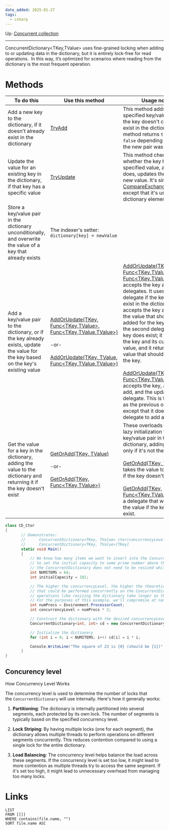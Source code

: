 ```yaml
---
date_added: 2025-01-27
tags:
  - csharp
---
```

Up: [Concurrent collection](Concurrent%20collection.md)
___
ConcurrentDictionary\<TKey,TValue> uses fine-grained locking when adding to or updating data in the dictionary, but it is entirely lock-free for read operations.  In this way, it’s optimized for scenarios where reading from the dictionary is the most frequent operation.
# Methods

| To do this                                                                                                                           | Use this method                                                                                                                                                                                                                                                                                                                                                                                                                                                                                                                                                                                                       | Usage notes                                                                                                                                                                                                                                                                                                                                                                                                                                                                                                                                                                                                                                                                                                                                                                                                                                                                                                                                                                                                                                                                                                   |
| ------------------------------------------------------------------------------------------------------------------------------------ | --------------------------------------------------------------------------------------------------------------------------------------------------------------------------------------------------------------------------------------------------------------------------------------------------------------------------------------------------------------------------------------------------------------------------------------------------------------------------------------------------------------------------------------------------------------------------------------------------------------------- | ------------------------------------------------------------------------------------------------------------------------------------------------------------------------------------------------------------------------------------------------------------------------------------------------------------------------------------------------------------------------------------------------------------------------------------------------------------------------------------------------------------------------------------------------------------------------------------------------------------------------------------------------------------------------------------------------------------------------------------------------------------------------------------------------------------------------------------------------------------------------------------------------------------------------------------------------------------------------------------------------------------------------------------------------------------------------------------------------------------- |
| Add a new key to the dictionary, if it doesn't already exist in the dictionary                                                       | [TryAdd](https://learn.microsoft.com/en-us/dotnet/api/system.collections.concurrent.concurrentdictionary-2.tryadd?view=net-9.0)                                                                                                                                                                                                                                                                                                                                                                                                                                                                                       | This method adds the specified key/value pair, if the key doesn't currently exist in the dictionary. The method returns `true` or `false` depending on whether the new pair was added.                                                                                                                                                                                                                                                                                                                                                                                                                                                                                                                                                                                                                                                                                                                                                                                                                                                                                                                        |
| Update the value for an existing key in the dictionary, if that key has a specific value                                             | [TryUpdate](https://learn.microsoft.com/en-us/dotnet/api/system.collections.concurrent.concurrentdictionary-2.tryupdate?view=net-9.0)                                                                                                                                                                                                                                                                                                                                                                                                                                                                                 | This method checks whether the key has a specified value, and if it does, updates the key with a new value. It's similar to the [CompareExchange](https://learn.microsoft.com/en-us/dotnet/api/system.threading.interlocked.compareexchange?view=net-9.0) method, except that it's used for dictionary elements.                                                                                                                                                                                                                                                                                                                                                                                                                                                                                                                                                                                                                                                                                                                                                                                              |
| Store a key/value pair in the dictionary unconditionally, and overwrite the value of a key that already exists                       | The indexer's setter: `dictionary[key] = newValue`                                                                                                                                                                                                                                                                                                                                                                                                                                                                                                                                                                    |                                                                                                                                                                                                                                                                                                                                                                                                                                                                                                                                                                                                                                                                                                                                                                                                                                                                                                                                                                                                                                                                                                               |
| Add a key/value pair to the dictionary, or if the key already exists, update the value for the key based on the key's existing value | [AddOrUpdate(TKey, Func<TKey,TValue>, Func<TKey,TValue,TValue>)](https://learn.microsoft.com/en-us/dotnet/api/system.collections.concurrent.concurrentdictionary-2.addorupdate?view=net-9.0#system-collections-concurrent-concurrentdictionary-2-addorupdate(-0-system-func((-0-1))-system-func((-0-1-1))))  <br>  <br>-or-  <br>  <br>[AddOrUpdate(TKey, TValue, Func<TKey,TValue,TValue>)](https://learn.microsoft.com/en-us/dotnet/api/system.collections.concurrent.concurrentdictionary-2.addorupdate?view=net-9.0#system-collections-concurrent-concurrentdictionary-2-addorupdate(-0-1-system-func((-0-1-1)))) | [AddOrUpdate(TKey, Func<TKey,TValue>, Func<TKey,TValue,TValue>)](https://learn.microsoft.com/en-us/dotnet/api/system.collections.concurrent.concurrentdictionary-2.addorupdate?view=net-9.0#system-collections-concurrent-concurrentdictionary-2-addorupdate(-0-system-func((-0-1))-system-func((-0-1-1)))) accepts the key and two delegates. It uses the first delegate if the key doesn't exist in the dictionary; it accepts the key and returns the value that should be added for the key. It uses the second delegate if the key does exist; it accepts the key and its current value, and it returns the new value that should be set for the key.  <br>  <br>[AddOrUpdate(TKey, TValue, Func<TKey,TValue,TValue>)](https://learn.microsoft.com/en-us/dotnet/api/system.collections.concurrent.concurrentdictionary-2.addorupdate?view=net-9.0#system-collections-concurrent-concurrentdictionary-2-addorupdate(-0-1-system-func((-0-1-1)))) accepts the key, a value to add, and the update delegate. This is the same as the previous overload, except that it doesn't use a delegate to add a key. |
| Get the value for a key in the dictionary, adding the value to the dictionary and returning it if the key doesn't exist              | [GetOrAdd(TKey, TValue)](https://learn.microsoft.com/en-us/dotnet/api/system.collections.concurrent.concurrentdictionary-2.getoradd?view=net-9.0#system-collections-concurrent-concurrentdictionary-2-getoradd(-0-1))  <br>  <br>-or-  <br>  <br>[GetOrAdd(TKey, Func<TKey,TValue>)](https://learn.microsoft.com/en-us/dotnet/api/system.collections.concurrent.concurrentdictionary-2.getoradd?view=net-9.0#system-collections-concurrent-concurrentdictionary-2-getoradd(-0-system-func((-0-1))))                                                                                                                   | These overloads provide lazy initialization for a key/value pair in the dictionary, adding the value only if it's not there.  <br>  <br>[GetOrAdd(TKey, TValue)](https://learn.microsoft.com/en-us/dotnet/api/system.collections.concurrent.concurrentdictionary-2.getoradd?view=net-9.0#system-collections-concurrent-concurrentdictionary-2-getoradd(-0-1)) takes the value to be added if the key doesn't exist.  <br>  <br>[GetOrAdd(TKey, Func<TKey,TValue>)](https://learn.microsoft.com/en-us/dotnet/api/system.collections.concurrent.concurrentdictionary-2.getoradd?view=net-9.0#system-collections-concurrent-concurrentdictionary-2-getoradd(-0-system-func((-0-1)))) takes a delegate that will generate the value if the key doesn't exist.                                                                                                                                                                                                                                                                                                                                                     |


 ```cs
 class CD_Ctor
{
        // Demonstrates:
        //      ConcurrentDictionary<TKey, TValue> ctor(concurrencyLevel, initialCapacity)
        //      ConcurrentDictionary<TKey, TValue>[TKey]
        static void Main()
        {
            // We know how many items we want to insert into the ConcurrentDictionary.
            // So set the initial capacity to some prime number above that, to ensure that
            // the ConcurrentDictionary does not need to be resized while initializing it.
            int NUMITEMS = 64;
            int initialCapacity = 101;

            // The higher the concurrencyLevel, the higher the theoretical number of operations
            // that could be performed concurrently on the ConcurrentDictionary.  However, global
            // operations like resizing the dictionary take longer as the concurrencyLevel rises.
            // For the purposes of this example, we'll compromise at numCores * 2.
            int numProcs = Environment.ProcessorCount;
            int concurrencyLevel = numProcs * 2;

            // Construct the dictionary with the desired concurrencyLevel and initialCapacity
            ConcurrentDictionary<int, int> cd = new ConcurrentDictionary<int, int>(concurrencyLevel, initialCapacity);

            // Initialize the dictionary
            for (int i = 0; i < NUMITEMS; i++) cd[i] = i * i;

            Console.WriteLine("The square of 23 is {0} (should be {1})", cd[23], 23 * 23);
        }
}
```

## Concurency level

How Concurrency Level Works

The concurrency level is used to determine the number of locks that the `ConcurrentDictionary` will use internally. Here's how it generally works:

1. **Partitioning**: The dictionary is internally partitioned into several segments, each protected by its own lock. The number of segments is typically based on the specified concurrency level.
    
2. **Lock Striping**: By having multiple locks (one for each segment), the dictionary allows multiple threads to perform operations on different segments concurrently. This reduces contention compared to using a single lock for the entire dictionary.
    
3. **Load Balancing**: The concurrency level helps balance the load across these segments. If the concurrency level is set too low, it might lead to more contention as multiple threads try to access the same segment. If it's set too high, it might lead to unnecessary overhead from managing too many locks.
# Links
```dataview
LIST
FROM [[]]
WHERE contains(file.name, "")
SORT file.name ASC
```
